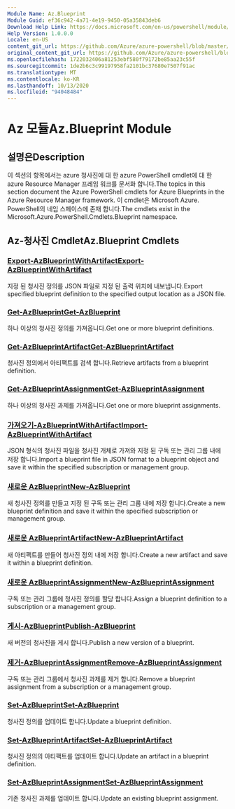 ```yaml
---
Module Name: Az.Blueprint
Module Guid: ef36c942-4a71-4e19-9450-05a35843deb6
Download Help Link: https://docs.microsoft.com/en-us/powershell/module/az.blueprint
Help Version: 1.0.0.0
Locale: en-US
content_git_url: https://github.com/Azure/azure-powershell/blob/master/src/Blueprint/Blueprint/help/Az.Blueprint.md
original_content_git_url: https://github.com/Azure/azure-powershell/blob/master/src/Blueprint/Blueprint/help/Az.Blueprint.md
ms.openlocfilehash: 1722032406a81253ebf580f79172be85aa23c55f
ms.sourcegitcommit: 1de2b6c3c99197958fa2101bc37680e7507f91ac
ms.translationtype: MT
ms.contentlocale: ko-KR
ms.lasthandoff: 10/13/2020
ms.locfileid: "94048484"
---
```

# <span data-ttu-id="f4d59-101">Az 모듈</span><span class="sxs-lookup"><span data-stu-id="f4d59-101">Az.Blueprint Module</span></span>
## <span data-ttu-id="f4d59-102">설명은</span><span class="sxs-lookup"><span data-stu-id="f4d59-102">Description</span></span>
<span data-ttu-id="f4d59-103">이 섹션의 항목에서는 azure 청사진에 대 한 azure PowerShell cmdlet에 대 한 azure Resource Manager 프레임 워크를 문서화 합니다.</span><span class="sxs-lookup"><span data-stu-id="f4d59-103">The topics in this section document the Azure PowerShell cmdlets for Azure Blueprints in the Azure Resource Manager framework.</span></span> <span data-ttu-id="f4d59-104">이 cmdlet은 Microsoft Azure. PowerShell의 네임 스페이스에 존재 합니다.</span><span class="sxs-lookup"><span data-stu-id="f4d59-104">The cmdlets exist in the Microsoft.Azure.PowerShell.Cmdlets.Blueprint namespace.</span></span>

## <span data-ttu-id="f4d59-105">Az-청사진 Cmdlet</span><span class="sxs-lookup"><span data-stu-id="f4d59-105">Az.Blueprint Cmdlets</span></span>
### [<span data-ttu-id="f4d59-106">Export-AzBlueprintWithArtifact</span><span class="sxs-lookup"><span data-stu-id="f4d59-106">Export-AzBlueprintWithArtifact</span></span>](Export-AzBlueprintWithArtifact.md)
<span data-ttu-id="f4d59-107">지정 된 청사진 정의를 JSON 파일로 지정 된 출력 위치에 내보냅니다.</span><span class="sxs-lookup"><span data-stu-id="f4d59-107">Export specified blueprint definition to the specified output location as a JSON file.</span></span> 

### [<span data-ttu-id="f4d59-108">Get-AzBlueprint</span><span class="sxs-lookup"><span data-stu-id="f4d59-108">Get-AzBlueprint</span></span>](Get-AzBlueprint.md)
<span data-ttu-id="f4d59-109">하나 이상의 청사진 정의를 가져옵니다.</span><span class="sxs-lookup"><span data-stu-id="f4d59-109">Get one or more blueprint definitions.</span></span>

### [<span data-ttu-id="f4d59-110">Get-AzBlueprintArtifact</span><span class="sxs-lookup"><span data-stu-id="f4d59-110">Get-AzBlueprintArtifact</span></span>](Get-AzBlueprintArtifact.md)
<span data-ttu-id="f4d59-111">청사진 정의에서 아티팩트를 검색 합니다.</span><span class="sxs-lookup"><span data-stu-id="f4d59-111">Retrieve artifacts from a blueprint definition.</span></span>

### [<span data-ttu-id="f4d59-112">Get-AzBlueprintAssignment</span><span class="sxs-lookup"><span data-stu-id="f4d59-112">Get-AzBlueprintAssignment</span></span>](Get-AzBlueprintAssignment.md)
<span data-ttu-id="f4d59-113">하나 이상의 청사진 과제를 가져옵니다.</span><span class="sxs-lookup"><span data-stu-id="f4d59-113">Get one or more blueprint assignments.</span></span>

### [<span data-ttu-id="f4d59-114">가져오기-AzBlueprintWithArtifact</span><span class="sxs-lookup"><span data-stu-id="f4d59-114">Import-AzBlueprintWithArtifact</span></span>](Import-AzBlueprintWithArtifact.md)
<span data-ttu-id="f4d59-115">JSON 형식의 청사진 파일을 청사진 개체로 가져와 지정 된 구독 또는 관리 그룹 내에 저장 합니다.</span><span class="sxs-lookup"><span data-stu-id="f4d59-115">Import a blueprint file in JSON format to a blueprint object and save it within the specified subscription or management group.</span></span>

### [<span data-ttu-id="f4d59-116">새로운 AzBlueprint</span><span class="sxs-lookup"><span data-stu-id="f4d59-116">New-AzBlueprint</span></span>](New-AzBlueprint.md)
<span data-ttu-id="f4d59-117">새 청사진 정의를 만들고 지정 된 구독 또는 관리 그룹 내에 저장 합니다.</span><span class="sxs-lookup"><span data-stu-id="f4d59-117">Create a new blueprint definition and save it within the specified subscription or management group.</span></span>

### [<span data-ttu-id="f4d59-118">새로운 AzBlueprintArtifact</span><span class="sxs-lookup"><span data-stu-id="f4d59-118">New-AzBlueprintArtifact</span></span>](New-AzBlueprintArtifact.md)
<span data-ttu-id="f4d59-119">새 아티팩트를 만들어 청사진 정의 내에 저장 합니다.</span><span class="sxs-lookup"><span data-stu-id="f4d59-119">Create a new artifact and save it within a blueprint definition.</span></span>

### [<span data-ttu-id="f4d59-120">새로운 AzBlueprintAssignment</span><span class="sxs-lookup"><span data-stu-id="f4d59-120">New-AzBlueprintAssignment</span></span>](New-AzBlueprintAssignment.md)
<span data-ttu-id="f4d59-121">구독 또는 관리 그룹에 청사진 정의를 할당 합니다.</span><span class="sxs-lookup"><span data-stu-id="f4d59-121">Assign a blueprint definition to a subscription or a management group.</span></span>

### [<span data-ttu-id="f4d59-122">게시-AzBlueprint</span><span class="sxs-lookup"><span data-stu-id="f4d59-122">Publish-AzBlueprint</span></span>](Publish-AzBlueprint.md)
<span data-ttu-id="f4d59-123">새 버전의 청사진을 게시 합니다.</span><span class="sxs-lookup"><span data-stu-id="f4d59-123">Publish a new version of a blueprint.</span></span>

### [<span data-ttu-id="f4d59-124">제거-AzBlueprintAssignment</span><span class="sxs-lookup"><span data-stu-id="f4d59-124">Remove-AzBlueprintAssignment</span></span>](Remove-AzBlueprintAssignment.md)
<span data-ttu-id="f4d59-125">구독 또는 관리 그룹에서 청사진 과제를 제거 합니다.</span><span class="sxs-lookup"><span data-stu-id="f4d59-125">Remove a blueprint assignment from a subscription or a management group.</span></span>

### [<span data-ttu-id="f4d59-126">Set-AzBlueprint</span><span class="sxs-lookup"><span data-stu-id="f4d59-126">Set-AzBlueprint</span></span>](Set-AzBlueprint.md)
<span data-ttu-id="f4d59-127">청사진 정의를 업데이트 합니다.</span><span class="sxs-lookup"><span data-stu-id="f4d59-127">Update a blueprint definition.</span></span>

### [<span data-ttu-id="f4d59-128">Set-AzBlueprintArtifact</span><span class="sxs-lookup"><span data-stu-id="f4d59-128">Set-AzBlueprintArtifact</span></span>](Set-AzBlueprintArtifact.md)
<span data-ttu-id="f4d59-129">청사진 정의의 아티팩트를 업데이트 합니다.</span><span class="sxs-lookup"><span data-stu-id="f4d59-129">Update an artifact in a blueprint definition.</span></span>

### [<span data-ttu-id="f4d59-130">Set-AzBlueprintAssignment</span><span class="sxs-lookup"><span data-stu-id="f4d59-130">Set-AzBlueprintAssignment</span></span>](Set-AzBlueprintAssignment.md)
<span data-ttu-id="f4d59-131">기존 청사진 과제를 업데이트 합니다.</span><span class="sxs-lookup"><span data-stu-id="f4d59-131">Update an existing blueprint assignment.</span></span>

